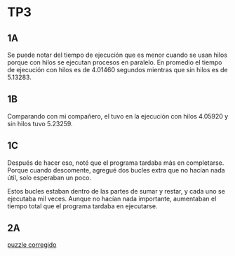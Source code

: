 # TP3
## 1A
Se puede notar del tiempo de ejecución que es menor cuando se usan hilos porque con hilos se ejecutan procesos en paralelo.
En promedio el tiempo de ejecución con hilos es de 4.01460 segundos mientras que sin hilos es de 5.13283.

## 1B
Comparando con mi compañero, el tuvo en la ejecución con hilos 4.05920 y sin hilos tuvo 5.23259.


## 1C
Después de hacer eso, noté que el programa tardaba más en completarse. Porque cuando descomente, agregué dos bucles extra que no hacían nada útil, solo esperaban un poco.

Estos bucles estaban dentro de las partes de sumar y restar, y cada uno se ejecutaba mil veces. Aunque no hacían nada importante, aumentaban el tiempo total que el programa tardaba en ejecutarse.

## 2A
<a href="./con_race_condition2.0.c">puzzle corregido</a>